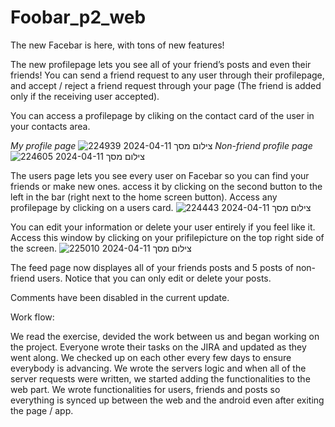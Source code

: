 # Foobar_p2_web
The new Facebar is here, with tons of new features!

The new profilepage lets you see all of your friend’s posts and even their friends! You can send a friend request to any user through their profilepage, and accept / reject a friend request through your page (The friend is added only if the receiving user accepted).

You can access a profilepage by cliking on the contact card of the user in your contacts area.

*My profile page*
![צילום מסך 2024-04-11 224939](https://github.com/gideonn12/Foobar_p2_web/assets/30007559/65621df9-79bf-4e65-9ea1-48fe5b82630b)
*Non-friend profile page*
![צילום מסך 2024-04-11 224605](https://github.com/gideonn12/Foobar_p2_web/assets/30007559/f698739e-2471-44af-82e0-7f97d724b1a9)


The users page lets you see every user on Facebar so you can find your friends or make new ones. access it by clicking on the second button to the left in the bar (right next to the home screen button). 
Access any profilepage by clicking on a users card. 
![צילום מסך 2024-04-11 224443](https://github.com/gideonn12/Foobar_p2_web/assets/30007559/c8e16d4f-9991-48a0-8317-33a9156d8027)

You can edit your information or delete your user entirely if you feel like it. Access this window by clicking on your prifilepicture on the top right side of the screen.
![צילום מסך 2024-04-11 225010](https://github.com/gideonn12/Foobar_p2_web/assets/30007559/c73f1d50-75fd-444f-87b5-302c19e7f981)

The feed page now displayes all of your friends posts and 5 posts of non-friend users. Notice that you can only edit or delete your posts.

Comments have been disabled in the current update.

Work flow:

We read the exercise, devided the work between us and began working on the project. 
Everyone wrote their tasks on the JIRA and updated as they went along. We checked up on each other every few days to ensure everybody is advancing. 
We wrote the servers logic and when all of the server requests were written, we started adding the functionalities to the web part. We wrote functionalities for users, friends and posts so everything is synced up between the web and the android even after exiting the page / app.
